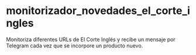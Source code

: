 # monitorizador_novedades_el_corte_ingles
Monitoriza diferentes URLs de El Corte Inglés y recibe un mensaje por Telegram cada vez que se incorpore un producto nuevo.
